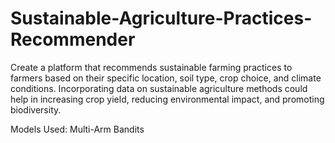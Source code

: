 # Sustainable-Agriculture-Practices-Recommender
Create a platform that recommends sustainable farming practices to farmers based on their specific location, soil type, crop choice, and climate conditions. Incorporating data on sustainable agriculture methods could help in increasing crop yield, reducing environmental impact, and promoting biodiversity.

Models Used:
Multi-Arm Bandits
